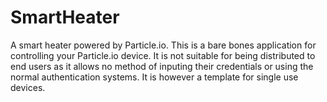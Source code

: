 # SmartHeater
A smart heater powered by Particle.io. This is a bare bones application for controlling your Particle.io device. It is not suitable for being distributed to end users as it allows no method of inputing their credentials or using the normal authentication systems. It is however a template for single use devices.
